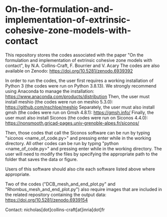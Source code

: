 # On-the-formulation-and-implementation-of-extrinsic-cohesive-zone-models-with-contact
This repository stores the codes associated with the paper "On the formulation and implementation of extrinsic cohesive zone models with contact", by N.A. Collins-Craft, F. Bourrier and V. Acary
The codes are also available on Zenodo: https://doi.org/10.5281/zenodo.6939392

In order to run the codes, the user first requires a working installation of Python 3 (the codes were run on Python 3.8.13). We strongly recommend using Anaconda to manage the installation: https://www.anaconda.com/products/distribution
Then, the user must install meshio (the codes were run on meshio 5.3.0): https://github.com/nschloe/meshio
Separately, the user must also install gmsh (the codes were run on Gmsh 4.8.1): https://gmsh.info/
Finally, the user must also install Siconos (the codes were run on Siconos 4.4.0): https://nonsmooth.gricad-pages.univ-grenoble-alpes.fr/siconos/

Then, those codes that call the Siconos software can be run by typing "siconos <name_of_code.py>" and pressing enter while in the working directory. All other codes can be run by typing "python <name_of_code.py>" and pressing enter while in the working directory. The user will need to modify the files by specifying the appropriate path to the folder that saves the data or figure.

Users of this software should also cite each software listed above where appropriate.

Two of the codes ("DCB_mesh_and_end_plot.py" and "Rhombus_mesh_and_end_plot.py") also require images that are included in the related repository containing the output data: https://doi.org/10.5281/zenodo.6939154

Contact: nicholas[dot]collins-craft[at]inria[dot]fr

